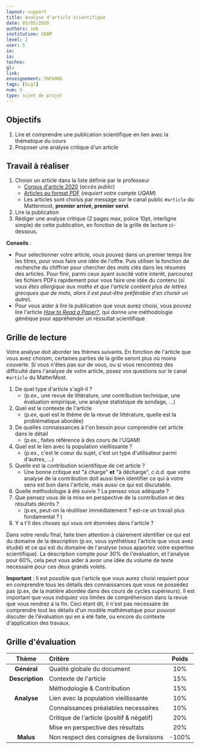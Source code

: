 ```yaml
---
layout: support
title: Analyse d'article scientifique
date: 05/05/2020
authors: seb
institution: UQAM
level: 2
user: 5
io: 
ia: 
techno: 
gl: 
link: 
enseignement: INF600G
tags: [bigl]
num: 5
type: sujet de projet
---
```


## Objectifs

  1. Lire et comprendre une publication scientifique en lien avec la thématique du cours
  2. Proposer une analyse critique d'un article

## Travail à réaliser

1. Choisir un article dans la liste définie par le professeur
   * [Corpus d'article 2020](https://docs.google.com/spreadsheets/d/1Tt153MH4R01a3XZGc8hFfBRgILOPJpKJqarl9ub0npo/edit?usp=sharing) (_accès public_)
   * [Articles au format PDF](https://uqam-my.sharepoint.com/:f:/g/personal/mosser_sebastien_uqam_ca/EhplKOES3glNjdPYPczh8eIBaOV0BLVpBn-WGHnaVifkZA?e=RHWQxa) (_requiert votre compte UQAM_)
   * Les articles sont choisis par message sur le canal public `#article` du Mattermost, **premier arrivé, premier servi**.
2. Lire la publication
3. Rédiger une analyse critique (2 pages max, police 10pt, interligne simple) de cette publication, en fonction de la grille de lecture ci-dessous.



**Conseils** :

  * Pour selectionner votre article, vous pouvez dans un premier temps lire les titres, pour vous faire une idée de l'offre. Puis utiliser la fonction de recherche du chiffrier pour chercher des mots clés dans les résumés des articles. Pour finir, parmi ceux ayant suscité votre interêt, parcourez les fichiers PDFs rapidement pour vous faire une idée du contenu (_si vous êtes allergique aux maths et que l'article contient plus de lettres grecques que de mots, alors il est peut-être préférable d'en choisir un autre_).
  * Pour vous aider à lire la publication que vous aurez choisi, vous pouvez lire l'article [_How to Read a Paper?_](https://web.stanford.edu/class/ee384m/Handouts/HowtoReadPaper.pdf), qui donne une méthodologie généique pour appréhender un réssultat scientifique

## Grille de lecture

Votre analyse doit aborder les thèmes suivants. En fonction de l'article que vous avez choisim, certaines parties de la grille seront plus où moins couverte. Si vous n'êtes pas sur de vous, ou si vous rencontrez des difficulté dans l'analyse de votre article, posez vos questions sur le canal `#article` du MatterMost.

1. De quel type d'article s'agit-il ?
   * (p.ex., une revue de littérature, une contribution technique, une évaluation empirique, une analyse statistique de sondage, ...)
2. Quel est le contexte de l'article
   * (p.ex, quel est le thème de la revue de littérature, quelle est la problématique abordée)
3. De quelles connaissances à t'on besoin pour comprendre cet article dans le détail
   * (p.ex., faites référence à des cours de l'UQAM)
4. Quel est le lien avec la population vieillissante ?
   * (p.ex., c'est le coeur du sujet, c'est un type d'utilisateur parmi d'autres, ...)
5. Quelle est la contribution scientifique de cet article ?
   * Une bonne critique est "à charge" **et** "à décharge", _c.à.d._ que votre analyse de la contribution doit aussi bien identifier ce qui à votre sens est bon dans l'article, mais aussi ce qui est discutable.
6. Quelle méthodologie à été suivie ? La pensez vous adéquate ?
7. Que pensez vous de la mise en perspective de la contribution et des résultats décrits ?
   * (p.ex, peut-on la réutiliser immédiatement ? est-ce un travail plus fondamental ? )
8. Y a t'il des choses qui vous ont étonnées dans l'article ?

Dans votre rendu final, faite bien attention à clairement identifier ce qui est du domaine de la description (p.ex, vous synthétisez l'article que vous avez étudié) et ce qui est du domaine de l'analyse (vous apportez votre expertise scientifique). La description compte pour 30% de l'évaluation, et l'analyse pour 60%, cela peut vous aider à avoir une idée du volume de texte necessaire pour ces deux grands volets.


**Important** : Il est possible que l'article que vous aurez choisi requiert pour en comprendre tous les détails des connaissances que vous ne possédez pas (p.ex, de la matière abordée dans des cours de cycles supérieurs). Il est important que vous indiquiez vos limites de compréhension dans la revue que vous rendrez à la fin. Ceci étant dit, il n'est pas necessaire de comprendre tout les détails d'un modèle mathématique pour pouvoir discuter de l'évaluation qui en a été faite, ou encore du contexte d'application des travaux.




## Grille d'évaluation

| Thème | Critère | Poids |
| :---: | :--     | :--: |
| **Général**| Qualité globale du document | 10% |
| **Description** | Contexte de l'article | 15% |
| | Méthodologie & Contribution | 15% |
| **Analyse** | Lien avec la population vieillissante| 10% |
| | Connaissances préalables necessaires | 10% |
| | Critique de l'article (positif & négatif) | 20% |
| | Mise en perspective des résultats | 20% |
| **Malus** | Non respect des consignes de livraisons | -100% |

